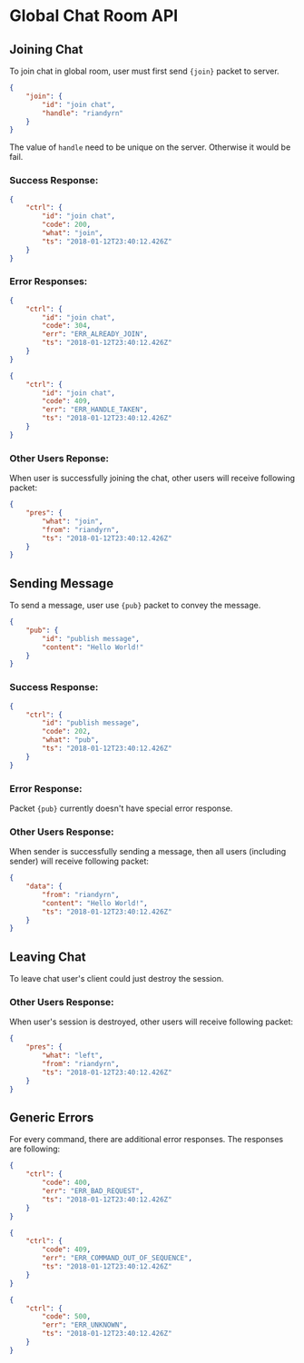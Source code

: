 # Global Chat Room API

## Joining Chat

To join chat in global room, user must first send `{join}` packet to server. 

```json
{
    "join": {
        "id": "join chat",
        "handle": "riandyrn"
    }
}
```

The value of `handle` need to be unique on the server. Otherwise it would be fail.

### Success Response:
```json
{
    "ctrl": {
        "id": "join chat",
        "code": 200,
        "what": "join",
        "ts": "2018-01-12T23:40:12.426Z"
    }
}
```

### Error Responses:

```json
{
    "ctrl": {
        "id": "join chat",
        "code": 304,
        "err": "ERR_ALREADY_JOIN",
        "ts": "2018-01-12T23:40:12.426Z"
    }
}
```

```json
{
    "ctrl": {
        "id": "join chat",
        "code": 409,
        "err": "ERR_HANDLE_TAKEN",
        "ts": "2018-01-12T23:40:12.426Z"
    }
}
```

### Other Users Reponse:

When user is successfully joining the chat, other users will receive following packet:

```json
{
    "pres": {
        "what": "join",
        "from": "riandyrn",
        "ts": "2018-01-12T23:40:12.426Z"
    }
}
```

## Sending Message

To send a message, user use `{pub}` packet to convey the message.

```json
{
    "pub": {
        "id": "publish message",
        "content": "Hello World!"
    }
}
```

### Success Response:
```json
{
    "ctrl": {
        "id": "publish message",
        "code": 202,
        "what": "pub",
        "ts": "2018-01-12T23:40:12.426Z"
    }
}
```

### Error Response:

Packet `{pub}` currently doesn't have special error response.

### Other Users Response:

When sender is successfully sending a message, then all users (including sender) will receive following packet:

```json
{
    "data": {
        "from": "riandyrn",
        "content": "Hello World!",
        "ts": "2018-01-12T23:40:12.426Z"
    }
}
```

## Leaving Chat

To leave chat user's client could just destroy the session.

### Other Users Response:

When user's session is destroyed, other users will receive following packet:

```json
{
    "pres": {
        "what": "left",
        "from": "riandyrn",
        "ts": "2018-01-12T23:40:12.426Z"
    }
}
```

## Generic Errors

For every command, there are additional error responses. The responses are following:

```json
{
    "ctrl": {
        "code": 400,
        "err": "ERR_BAD_REQUEST",
        "ts": "2018-01-12T23:40:12.426Z"
    }
}
```

```json
{
    "ctrl": {
        "code": 409,
        "err": "ERR_COMMAND_OUT_OF_SEQUENCE",
        "ts": "2018-01-12T23:40:12.426Z"
    }
}
```

```json
{
    "ctrl": {
        "code": 500,
        "err": "ERR_UNKNOWN",
        "ts": "2018-01-12T23:40:12.426Z"
    }
}
```